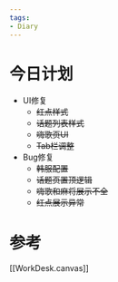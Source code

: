 ```yaml
---
tags:
- Diary
---
```

# 今日计划
- UI修复
	- ~~红点样式~~
	- ~~话题列表样式~~
	- ~~嗨歌页UI~~
	- ~~Tab栏调整~~
- Bug修复
	- ~~韩服配置~~
	- ~~话题页置顶逻辑~~
	- ~~嗨歌和麻将展示不全~~
	- ~~红点展示异常~~

# 参考
[[WorkDesk.canvas]]

